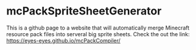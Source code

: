 #     mcPackSpriteSheetGenerator
This is a github page to a website that will automatically merge Minecraft resource pack files into serveral big sprite sheets.
Check the out the link: https://eyes-eyes.github.io/mcPackCompiler/

